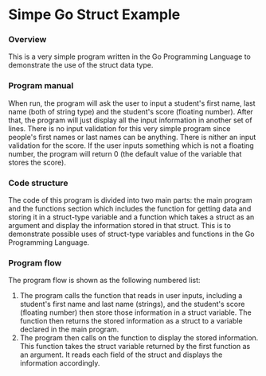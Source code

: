 # Simpe Go Struct Example

### Overview
This is a very simple program written in the Go Programming Language to demonstrate the use of the struct data type.

### Program manual
When run, the program will ask the user to input a student's first name, last name (both of string type) and the student's score (floating number). After that, the program will just display all the input information in another set of lines. There is no input validation for this very simple program since people's first names or last names can be anything. There is nither an input validation for the score. If the user inputs something which is not a floating number, the program will return 0 (the default value of the variable that stores the score).

### Code structure
The code of this program is divided into two main parts: the main program and the functions section which includes the function for getting data and storing it in a struct-type variable and a function which takes a struct as an argument and display the information stored in that struct. This is to demonstrate possible uses of struct-type variables and functions in the Go Programming Language.

### Program flow
The program flow is shown as the following numbered list:
1. The program calls the function that reads in user inputs, including a student's first name and last name (strings), and the student's score (floating number) then store those information in a struct variable. The function then returns the stored information as a struct to a variable declared in the main program.
2. The program then calls on the function to display the stored information. This function takes the struct variable returned by the first function as an argument. It reads each field of the struct and displays the information accordingly.
